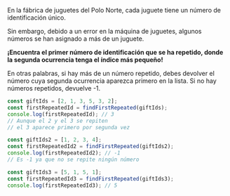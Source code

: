 En la fábrica de juguetes del Polo Norte, cada juguete tiene un número de identificación único.

Sin embargo, debido a un error en la máquina de juguetes, algunos números se han asignado a más de un juguete.

**¡Encuentra el primer número de identificación que se ha repetido, donde la segunda ocurrencia tenga el índice más pequeño!**

En otras palabras, si hay más de un número repetido, debes devolver el número cuya segunda ocurrencia aparezca primero en la lista. Si no hay números repetidos, devuelve -1.

```javascript
const giftIds = [2, 1, 3, 5, 3, 2];
const firstRepeatedId = findFirstRepeated(giftIds);
console.log(firstRepeatedId); // 3
// Aunque el 2 y el 3 se repiten
// el 3 aparece primero por segunda vez

const giftIds2 = [1, 2, 3, 4];
const firstRepeatedId2 = findFirstRepeated(giftIds2);
console.log(firstRepeatedId2); // -1
// Es -1 ya que no se repite ningún número

const giftIds3 = [5, 1, 5, 1];
const firstRepeatedId3 = findFirstRepeated(giftIds3);
console.log(firstRepeatedId3); // 5
